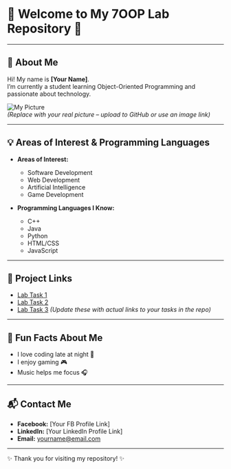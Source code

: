 # 🌟 Welcome to My 7OOP Lab Repository 🌟

---

## 👤 About Me
Hi! My name is **[Your Name]**.  
I’m currently a student learning Object-Oriented Programming and passionate about technology.

![My Picture](https://via.placeholder.com/150)  
*(Replace with your real picture – upload to GitHub or use an image link)*

---

## 💡 Areas of Interest & Programming Languages
- **Areas of Interest:**
  - Software Development
  - Web Development
  - Artificial Intelligence
  - Game Development

- **Programming Languages I Know:**
  - C++
  - Java
  - Python
  - HTML/CSS
  - JavaScript

---

## 🔗 Project Links
- [Lab Task 1](#)
- [Lab Task 2](#)
- [Lab Task 3](#)
*(Update these with actual links to your tasks in the repo)*

---

## 🎉 Fun Facts About Me
- I love coding late at night 🌙  
- I enjoy gaming 🎮  
- Music helps me focus 🎧  

---

## 📬 Contact Me
- **Facebook:** [Your FB Profile Link]  
- **LinkedIn:** [Your LinkedIn Profile Link]  
- **Email:** yourname@email.com  

---
✨ Thank you for visiting my repository! ✨

